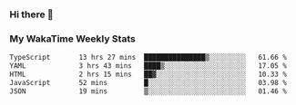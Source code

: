 ### Hi there 👋

<!--
**royschrauwen/royschrauwen** is a ✨ _special_ ✨ repository because its `README.md` (this file) appears on your GitHub profile.

Here are some ideas to get you started:

- 🔭 I’m currently working on ...
- 🌱 I’m currently learning ...
- 👯 I’m looking to collaborate on ...
- 🤔 I’m looking for help with ...
- 💬 Ask me about ...
- 📫 How to reach me: ...
- 😄 Pronouns: ...
- ⚡ Fun fact: ...
-->


### My WakaTime Weekly Stats
<!--START_SECTION:waka-->

```txt
TypeScript       13 hrs 27 mins  ███████████████▒░░░░░░░░░   61.66 %
YAML             3 hrs 43 mins   ████▒░░░░░░░░░░░░░░░░░░░░   17.05 %
HTML             2 hrs 15 mins   ██▓░░░░░░░░░░░░░░░░░░░░░░   10.33 %
JavaScript       52 mins         █░░░░░░░░░░░░░░░░░░░░░░░░   03.98 %
JSON             19 mins         ▒░░░░░░░░░░░░░░░░░░░░░░░░   01.46 %
```

<!--END_SECTION:waka-->
